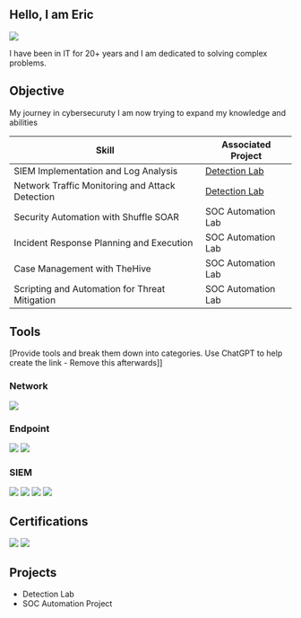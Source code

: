 ## Hello, I am Eric
<a href="https://www.linkedin.com/in/eric-haley1/"> <img src="https://img.shields.io/badge/-LinkedIn-0072b1?&style=for-the-badge&logo=linkedin&logoColor=white" /></a>

I have been in IT for 20+ years and I am dedicated to solving complex problems.

## Objective
My journey in cybersecuruty I am now trying to expand my knowledge and abilities 

| Skill                                         | Associated Project         |
|-----------------------------------------------|----------------------------|
| SIEM Implementation and Log Analysis          | <a href="https://google.com">Detection Lab</a>|
| Network Traffic Monitoring and Attack Detection | <a href="https://google.com">Detection Lab</a>|
| Security Automation with Shuffle SOAR         | SOC Automation Lab|
| Incident Response Planning and Execution      | SOC Automation Lab|
| Case Management with TheHive                  | SOC Automation Lab|
| Scripting and Automation for Threat Mitigation | SOC Automation Lab|

## Tools
[Provide tools and break them down into categories. Use ChatGPT to help create the link - Remove this afterwards]]

### Network
<div>
    <img src="https://img.shields.io/badge/-Wireshark-1679A7?&style=for-the-badge&logo=Wireshark&logoColor=white" />
 
</div>

### Endpoint
<div>
    <img src="https://img.shields.io/badge/-Microsoft_Defender_for_Endpoint-00A4EF?&style=for-the-badge&logo=Microsoft&logoColor=white" />
    <img src="https://img.shields.io/badge/-NinjaOne-005FCC?style=for-the-badge&logo=monitor&logoColor=white" />

  
</div>

### SIEM
<div>
    <img src="https://img.shields.io/badge/-Microsoft_Sentinel-0078D4?&style=for-the-badge&logo=Microsoft&logoColor=white" />
    <img src="https://img.shields.io/badge/-Splunk-000000?&style=for-the-badge&logo=Splunk&logoColor=white" />
    <img src="https://img.shields.io/badge/-Elastic-005571?&style=for-the-badge&logo=Elastic&logoColor=white" />
    <img src="https://img.shields.io/badge/-SentinelOne-5e2b97?style=for-the-badge&logo=security&logoColor=white" />



</div>

## Certifications
<div>
<img src="https://img.shields.io/badge/Security%2B-Certified-red?logo=comptia&logoColor=white" />
<img src="https://img.shields.io/badge/CySA+-Certified-blueviolet?logo=comptia&logoColor=white" />

</div>

## Projects
- Detection Lab
- SOC Automation Project

